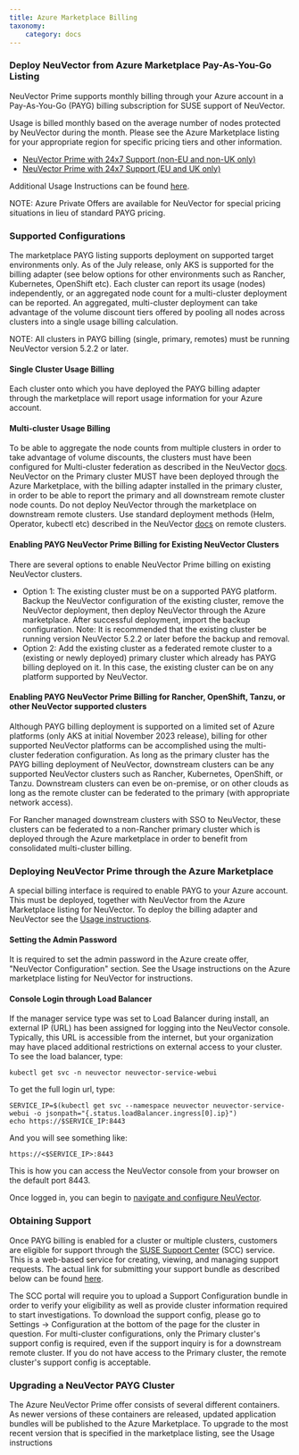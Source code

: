 ```yaml
---
title: Azure Marketplace Billing
taxonomy:
    category: docs
---
```


### Deploy NeuVector from Azure Marketplace Pay-As-You-Go Listing

NeuVector Prime supports monthly billing through your Azure account in a Pay-As-You-Go (PAYG) billing subscription for SUSE support of NeuVector.

Usage is billed monthly based on the average number of nodes protected by NeuVector during the month. Please see the Azure Marketplace listing for your appropriate region for specific pricing tiers and other information.

- [NeuVector Prime with 24x7 Support (non-EU and non-UK only)](https://azuremarketplace.microsoft.com/en-us/marketplace/apps/suse.neuvector-prime-llc?tab=Overview)
- [NeuVector Prime with 24x7 Support (EU and UK only)](https://azuremarketplace.microsoft.com/en-us/marketplace/apps/suseirelandltd1692213356027.neuvector-prime-ltd?tab=Overview)

Additional Usage Instructions can be found [here](https://suse-enceladus.github.io/marketplace-docs/neuvector-prime/azure/).

NOTE: Azure Private Offers are available for NeuVector for special pricing situations in lieu of standard PAYG pricing.

### Supported Configurations
The marketplace PAYG listing supports deployment on supported target environments only. As of the July release, only AKS is supported for the billing adapter (see below options for other environments such as Rancher, Kubernetes, OpenShift etc). Each cluster can report its usage (nodes) independently, or an aggregated node count for a multi-cluster deployment can be reported. An aggregated, multi-cluster deployment can take advantage of the volume discount tiers offered by pooling all nodes across clusters into a single usage billing calculation.

NOTE: All clusters in PAYG billing (single, primary, remotes) must be running NeuVector version 5.2.2 or later.

#### Single Cluster Usage Billing
Each cluster onto which you have deployed the PAYG billing adapter through the marketplace will report usage information for your Azure account.

#### Multi-cluster Usage Billing
To be able to aggregate the node counts from multiple clusters in order to take advantage of volume discounts, the clusters must have been configured for Multi-cluster federation as described in the NeuVector [docs](https://open-docs.neuvector.com/navigation/multicluster). NeuVector on the Primary cluster MUST have been deployed through the Azure Marketplace, with the billing adapter installed in the primary cluster, in order to be able to report the primary and all downstream remote cluster node counts. Do not deploy NeuVector through the marketplace on downstream remote clusters. Use standard deployment methods (Helm, Operator, kubectl etc) described in the NeuVector [docs](https://open-docs.neuvector.com/deploying) on remote clusters.

#### Enabling PAYG NeuVector Prime Billing for Existing NeuVector Clusters

There are several options to enable NeuVector Prime billing on existing NeuVector clusters. 
- Option 1: The existing cluster must be on a supported PAYG platform. Backup the NeuVector configuration of the existing cluster, remove the NeuVector deployment, then deploy NeuVector through the Azure marketplace. After successful deployment, import the backup configuration. Note: It is recommended that the existing cluster be running version NeuVector 5.2.2 or later before the backup and removal. 
- Option 2: Add the existing cluster as a federated remote cluster to a (existing or newly deployed) primary cluster which already has PAYG billing deployed on it. In this case, the existing cluster can be on any platform supported by NeuVector.

#### Enabling PAYG NeuVector Prime Billing for Rancher, OpenShift, Tanzu, or other NeuVector supported clusters

Although PAYG billing deployment is supported on a limited set of Azure platforms (only AKS at initial November 2023 release), billing for other supported NeuVector platforms can be accomplished using the multi-cluster federation configuration. As long as the primary cluster has the PAYG billing deployment of NeuVector, downstream clusters can be any supported NeuVector clusters such as Rancher, Kubernetes, OpenShift, or Tanzu. Downstream clusters can even be on-premise, or on other clouds as long as the remote cluster can be federated to the primary (with appropriate network access).

For Rancher managed downstream clusters with SSO to NeuVector, these clusters can be federated to a non-Rancher primary cluster which is deployed through the Azure marketplace in order to benefit from consolidated multi-cluster billing.


### Deploying NeuVector Prime through the Azure Marketplace

A special billing interface is required to enable PAYG to your Azure account. This must be deployed, together with NeuVector from the Azure Marketplace listing for NeuVector. To deploy the billing adapter and NeuVector see the [Usage instructions](https://suse-enceladus.github.io/marketplace-docs/neuvector-prime/azure/).

#### Setting the Admin Password
It is required to set the admin password in the Azure create offer, "NeuVector Configuration" section. See the Usage instructions on the Azure marketplace listing for NeuVector for instructions.

#### Console Login through Load Balancer
If the manager service type was set to Load Balancer during install, an external IP (URL) has been assigned for logging into the NeuVector console. Typically, this URL is accessible from the internet, but your organization may have placed additional restrictions on external access to your cluster. To see the load balancer, type:
```
kubectl get svc -n neuvector neuvector-service-webui
```
To get the full login url, type:
```
SERVICE_IP=$(kubectl get svc --namespace neuvector neuvector-service-webui -o jsonpath="{.status.loadBalancer.ingress[0].ip}")
echo https://$SERVICE_IP:8443
```
And you will see something like:
```
https://<$SERVICE_IP>:8443
```
This is how you can access the NeuVector console from your browser on the default port 8443.

Once logged in, you can begin to [navigate and configure NeuVector](https://open-docs.neuvector.com/navigation/navigation).

### Obtaining Support
Once PAYG billing is enabled for a cluster or multiple clusters, customers are eligible for support through the [SUSE Support Center](https://scc.suse.com/) (SCC) service. This is a web-based service for creating, viewing, and managing support requests. The actual link for submitting your support bundle as described below can be found [here](https://scc.suse.com/cloudsupport).

The SCC portal will require you to upload a Support Configuration bundle in order to verify your eligibility as well as provide cluster information required to start investigations. To download the support config, please go to Settings -> Configuration at the bottom of the page for the cluster in question. For multi-cluster configurations, only the Primary cluster's support config is required, even if the support inquiry is for a downstream remote cluster. If you do not have access to the Primary cluster, the remote cluster's support config is acceptable.

### Upgrading a NeuVector PAYG Cluster
The Azure NeuVector Prime offer consists of several different containers. As newer versions of these containers are released, updated application bundles will be published to the Azure Marketplace. To upgrade to the most recent version that is specified in the marketplace listing, see the Usage instructions
